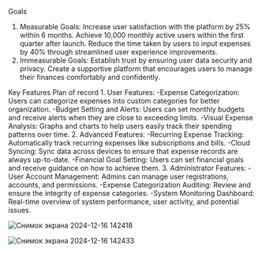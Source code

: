 Goals
1.	Measurable Goals:
   	Increase user satisfaction with the platform by 25% within  6 months. 
  	Achieve 10,000 monthly active users within the first quarter after launch.
  	Reduce the time taken by users to input expenses by 40% through streamlined user experience improvements.
2.	Immeasurable Goals:
  	Establish trust by ensuring user data security and privacy.
  	Create a supportive platform that encourages users to manage their finances comfortably and confidently.

Key Features
  Plan of record
    1.	User Features:
        -Expense Categorization: Users can categorize expenses into custom categories for better organization.
        -Budget Setting and Alerts: Users can set monthly budgets and receive alerts when they are close to exceeding limits.
        -Visual Expense Analysis: Graphs and charts to help users easily track their spending patterns over time.
    2.	Advanced Features:
        -Recurring Expense Tracking: Automatically track recurring expenses like subscriptions and bills.
        -Cloud Syncing: Sync data across devices to ensure that expense records are always up-to-date.
        -Financial Goal Setting: Users can set financial goals and receive guidance on how to achieve them.
    3.	Administrator Features:
        -User Account Management: Admins can manage user registrations, accounts, and permissions.
        -Expense Categorization Auditing: Review and ensure the integrity of expense categories.
        -System Monitoring Dashboard: Real-time overview of system performance, user activity, and potential issues.



![Снимок экрана 2024-12-16 142418](https://github.com/user-attachments/assets/0b9041ea-4d9b-4884-b22c-b9e02e736a80)

![Снимок экрана 2024-12-16 142433](https://github.com/user-attachments/assets/d545d3d8-a7f2-441e-8fd3-be914c5c1a92)




